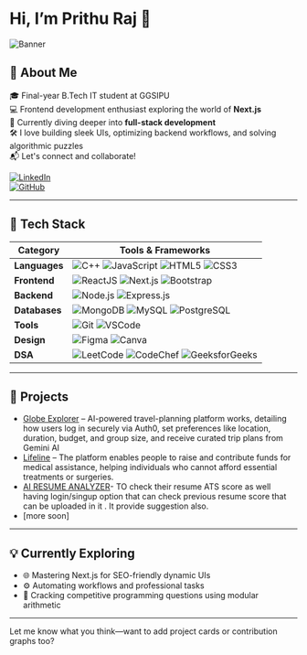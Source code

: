 # Hi, I’m Prithu Raj 👋

![Banner](hm_banner.gif)

## 🚀 About Me

🎓 Final-year B.Tech IT student at GGSIPU  
💻 Frontend development enthusiast exploring the world of **Next.js**  
🌱 Currently diving deeper into **full-stack development**  
🛠️ I love building sleek UIs, optimizing backend workflows, and solving algorithmic puzzles  
📬 Let's connect and collaborate!

[![LinkedIn](https://img.shields.io/badge/LinkedIn-%230A66C2.svg?&style=for-the-badge&logo=LinkedIn&logoColor=white)](https://www.linkedin.com/in/prithu-raj/)  
[![GitHub](https://img.shields.io/badge/GitHub-%23181717.svg?&style=for-the-badge&logo=github&logoColor=white)](https://github.com/prithu12)

---

## 🧰 Tech Stack

| Category        | Tools & Frameworks |
|----------------|--------------------|
| **Languages**  | ![C++](https://img.shields.io/badge/C++-%2300599C.svg?&style=for-the-badge&logo=c%2B%2B&logoColor=white) ![JavaScript](https://img.shields.io/badge/JavaScript-%23323330.svg?&style=for-the-badge&logo=JavaScript&logoColor=F7DF1E) ![HTML5](https://img.shields.io/badge/HTML5-%23E34F26.svg?&style=for-the-badge&logo=HTML5&logoColor=white) ![CSS3](https://img.shields.io/badge/CSS3-%231572B6.svg?&style=for-the-badge&logo=CSS3&logoColor=white) |
| **Frontend**   | ![ReactJS](https://img.shields.io/badge/React-v18.2-%2361DAFB.svg?&style=for-the-badge&logo=react&logoColor=black) ![Next.js](https://img.shields.io/badge/Next.js-%23000000.svg?&style=for-the-badge&logo=nextdotjs&logoColor=white) ![Bootstrap](https://img.shields.io/badge/Bootstrap-%23563D7C.svg?&style=for-the-badge&logo=Bootstrap&logoColor=white) |
| **Backend**    | ![Node.js](https://img.shields.io/badge/Node.js-%23339933.svg?&style=for-the-badge&logo=nodedotjs&logoColor=white) ![Express.js](https://img.shields.io/badge/Express.js-%23000000.svg?&style=for-the-badge&logo=express&logoColor=white) |
| **Databases**  | ![MongoDB](https://img.shields.io/badge/MongoDB-%2347A248.svg?&style=for-the-badge&logo=mongodb&logoColor=white) ![MySQL](https://img.shields.io/badge/MySQL-%2300758F.svg?&style=for-the-badge&logo=mysql&logoColor=white) ![PostgreSQL](https://img.shields.io/badge/PostgreSQL-%23316192.svg?&style=for-the-badge&logo=postgresql&logoColor=white) |
| **Tools**      | ![Git](https://img.shields.io/badge/Git-%23F05032.svg?&style=for-the-badge&logo=git&logoColor=white) ![VSCode](https://img.shields.io/badge/VSCode-%23007ACC.svg?&style=for-the-badge&logo=visual-studio-code&logoColor=white) |
| **Design**     | ![Figma](https://img.shields.io/badge/Figma-%23000000.svg?&style=for-the-badge&logo=figma&logoColor=white) ![Canva](https://img.shields.io/badge/Canva-%2300C4CC.svg?&style=for-the-badge&logo=canva&logoColor=white) |
| **DSA** | ![LeetCode](https://img.shields.io/badge/LeetCode-%23007ACC.svg?&style=for-the-badge&logo=leetcode&logoColor=white) ![CodeChef](https://img.shields.io/badge/CodeChef-%2338353A.svg?&style=for-the-badge&logo=codechef&logoColor=white) ![GeeksforGeeks](https://img.shields.io/badge/GeeksforGeeks-%2300C853.svg?&style=for-the-badge&logo=geeksforgeeks&logoColor=white)


---

## 📌 Projects

- [Globe Explorer](https://github.com/prithu12/GLOBE-EXPLORER) – AI-powered travel-planning platform works, detailing how users log in securely via Auth0, set preferences like location, duration, budget, and group size, and receive curated trip plans from Gemini AI
- [Lifeline](https://github.com/priyanshushrma01/Lifeline) – The platform enables people to raise and contribute funds for medical assistance, helping individuals who cannot afford essential treatments or surgeries.
- [AI RESUME ANALYZER](https://github.com/prithu12/Ai-resume-Analyzer)- TO check their resume ATS score as well having login/singup option that can check previous resume score that can be uploaded in it . It provide suggestion also.
- [more soon]
---

## 💡 Currently Exploring

- 🌐 Mastering Next.js for SEO-friendly dynamic UIs  
- ⚙️ Automating workflows and professional tasks  
- 🧠 Cracking competitive programming questions using modular arithmetic

---

Let me know what you think—want to add project cards or contribution graphs too?
